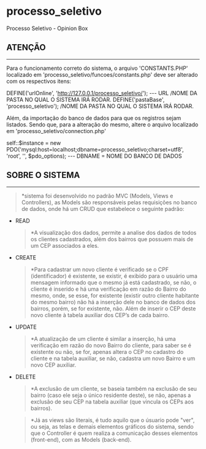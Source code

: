 # processo_seletivo
Processo Seletivo - Opinion Box

## ATENÇÃO
*******
Para o funcionamento correto do sistema, o arquivo 'CONSTANTS.PHP' localizado em 'processo_seletivo/funcoes/constants.php' deve ser alterado com os respectivos itens:

DEFINE('urlOnline', 'http://127.0.0.1/processo_seletivo/');  --- URL /NOME DA PASTA NO QUAL O SISTEMA IRÁ RODAR.
DEFINE('pastaBase', 'processo_seletivo'); /NOME DA PASTA NO QUAL O SISTEMA IRÁ RODAR.

Além, da importação do banco de dados para que os registros sejam listados. Sendo que, para a alteração do mesmo, altere o arquivo localizado em 'processo_seletivo/connection.php'

self::$instance = new PDO('mysql:host=localhost;dbname=processo_seletivo;charset=utf8', 'root', '', $pdo_options); --- DBNAME = NOME DO BANCO DE DADOS



## SOBRE O SISTEMA 
*******
  >*sistema foi desenvolvido no padrão MVC (Models, Views e Controllers), as Models são responsáveis pelas requisições no banco de dados, onde há um CRUD que estabelece o seguinte padrão: 

- READ
  >*A visualização dos dados, permite a analise dos dados de todos os clientes cadastrados, além dos bairros que possuem mais de um CEP associados a eles. 

- CREATE 

  >*Para cadastrar um novo cliente é verificado se o CPF (identificador) é existente, se existir, é exibido para o usuário uma mensagem informado que o mesmo já está cadastrado, se não, o cliente é inserido e há uma verificação em razão do Bairro do mesmo, onde, se esse, for existente (existir outro cliente habitante do mesmo bairro) não há a inserção dele no banco de dados dos bairros, porém, se for existente, não. Além de inserir o CEP deste novo cliente à tabela auxiliar dos CEP’s de cada bairro. 

- UPDATE

  >*A atualização de um cliente é similar a inserção, há uma verificação em razão do novo Bairro do cliente, para saber se é existente ou não, se for, apenas altera o CEP no cadastro do cliente e na tabela auxiliar, se não, cadastra um novo Bairro e um novo CEP auxiliar. 

- DELETE

  >*A exclusão de um cliente, se baseia também na exclusão de seu bairro (caso ele seja o único residente deste), se não, apenas a exclusão de seu CEP na tabela auxiliar (que vincula os CEPs aos bairros).

  >*Já as views são literais, é tudo aquilo que o úsuario pode "ver", ou seja, as telas e demais elementos gráficos do sistema, sendo que o Controller é quem realiza a comunicação desses elementos (front-end), com as Models (back-end).
